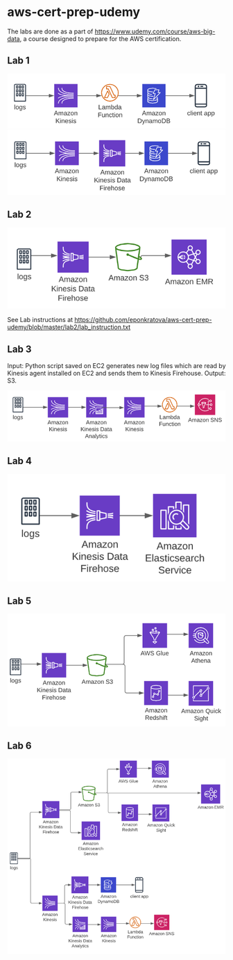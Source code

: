 # aws-cert-prep-udemy

The labs are done as a part of https://www.udemy.com/course/aws-big-data, a course designed to prepare for the AWS certification.

## Lab 1

![option 1](https://github.com/eponkratova/aws-cert-prep-udemy/blob/master/lab1/pics/option1.png)
![option 2](https://github.com/eponkratova/aws-cert-prep-udemy/blob/master/lab1/pics/option2.png)

## Lab 2

![option 1](https://github.com/eponkratova/aws-cert-prep-udemy/blob/master/lab2/pics/option1.png)

See Lab instructions at https://github.com/eponkratova/aws-cert-prep-udemy/blob/master/lab2/lab_instruction.txt

## Lab 3
Input: Python script saved on EC2 generates new log files which are read by Kinesis agent installed on EC2 and sends them to Kinesis Firehouse.
Output: S3.

![option 1](https://github.com/eponkratova/aws-cert-prep-udemy/blob/master/lab3/pics/option1.png)

## Lab 4

![option 1](https://github.com/eponkratova/aws-cert-prep-udemy/blob/master/lab4/pics/option1.png)

## Lab 5

![option 1](https://github.com/eponkratova/aws-cert-prep-udemy/blob/master/lab5/pics/option1.png)

## Lab 6

![option 1](https://github.com/eponkratova/aws-cert-prep-udemy/blob/master/lab6/pics/option1.png)
